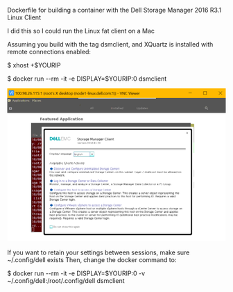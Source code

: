 Dockerfile for building a container with the Dell Storage Manager 2016 R3.1 Linux Client

I did this so I could run the Linux fat client on a Mac

Assuming you build with the tag dsmclient, and XQuartz is installed with remote connections enabled:

$ xhost +$YOURIP

$ docker run --rm -it -e DISPLAY=$YOURIP:0 dsmclient

![My Image](https://github.com/collabnix/docker-dsmclient/blob/master/images/image1.png)

If you want to retain your settings between sessions, make sure ~/.config/dell exists
Then, change the docker command to:

$ docker run --rm -it -e DISPLAY=$YOURIP:0 -v ~/.config/dell:/root/.config/dell dsmclient
